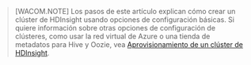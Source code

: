 > [WACOM.NOTE] Los pasos de este artículo explican cómo crear un clúster de HDInsight usando opciones de configuración básicas. Si quiere información sobre otras opciones de configuración de clústeres, como usar la red virtual de Azure o una tienda de metadatos para Hive y Oozie, vea [Aprovisionamiento de un clúster de HDInsight][Aprovisionamiento de un clúster de HDInsight].

  [Aprovisionamiento de un clúster de HDInsight]: http://azure.microsoft.com/es-es/documentation/articles/hdinsight-provision-clusters/
